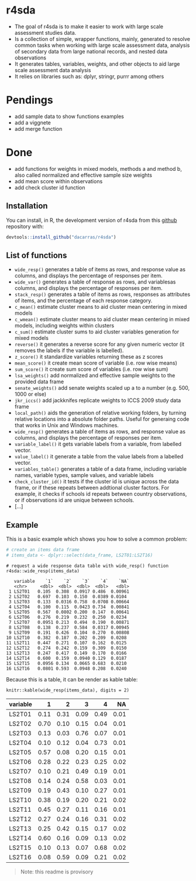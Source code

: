 
<!-- README.md is generated from README.Rmd. Please edit that file -->

# r4sda

  - The goal of r4sda is to make it easier to work with large scale
    assessment studies data.
  - Is a collection of simple, wrapper functions, mainly, generated to
    resolve common tasks when working with large scale assessment data,
    analysis of secondary data from large national records, and nested
    data observations
  - It generates tables, variables, weights, and other objects to aid
    large scale assessment data analysis
  - It relies on libraries such as: dplyr, stringr, purrr among others

# Pendings

  - add sample data to show functions examples
  - add a viggnete
  - add merge function

# Done

  - add functions for weights in mixed models, methods a and method b,
    also called normalized and effective sample size weights
  - add mean score within observations
  - add check cluster id function

## Installation

You can install, in R, the development version of r4sda from this
[github](https://github.com/dacarras/r4sda) repository with:

``` r
devtools::install_github("dacarras/r4sda")
```

## List of functions

  - `wide_resp()` generates a table of items as rows, and response value
    as columns, and displays the percentage of responses per item.
  - `wide_var()` generates a table of response as rows, and variablesas
    columns, and displays the percentage of responses per item.
  - `stack_resp()` generates a table of items as rows, responses as
    attributes of items, and the percentage of each response category.
  - `c_mean()` estimate cluster means to aid cluster mean centering in
    mixed models
  - `c_wmean()` estimate cluster means to aid cluster mean centering in
    mixed models, including weights within clusters
  - `c_sum()` estimate cluster sums to aid cluster variables generation
    for mixed models
  - `reverse()` it generates a reverse score for any given numeric
    vector (it removes the labels if the variable is labelled).
  - `z_score()` it standardize variables returning these as z scores
  - `mean_score()` it create mean score of variable (i.e. row wise
    means)
  - `sum_score()` it create sum score of variables (i.e. row wise sum)
  - `lsa_weights()` add normalized and effective sample weights to the
    provided data frame
  - `senate_weights()` add senate weights scaled up a to a number
    (e.g. 500, 1000 or else)
  - `jkr_iccs()` add jackknifes replicate weights to ICCS 2009 study
    data frame
  - `local_path()` aids the generation of relative working folders, by
    turning relative locations into a absolute folder paths. Useful for
    generaing code that works in Unix and Windows machines.
  - `wide_resp()` generates a table of items as rows, and response value
    as columns, and displays the percentage of responses per item.
  - `variable_label()` it gets variable labels from a variable, from
    labelled vector.
  - `value_label()` it generate a table from the value labels from a
    labelled vector.
  - `variables_table()` generates a table of a data frame, including
    variable names, variable types, sample values, and variable labels
  - `check_cluster_id()` it tests if the cluster id is unique across the
    data frame, or if these repeats between addtional cluster factors.
    For example, it checks if schools id repeats between country
    observations, or if observations id are unique between schools.
  - \[…\]

## Example

This is a basic example which shows you how to solve a common problem:

``` r
# create an items data frame
# items_data <- dplyr::select(data_frame, LS2T01:LS2T16)
```

``` text
# request a wide response data table with wide_resp() function
r4sda::wide_resp(items_data)

   variable    `1`    `2`    `3`    `4`    `NA`
   <chr>     <dbl>  <dbl>  <dbl>  <dbl>   <dbl>
 1 LS2T01   0.105  0.308  0.0917 0.486  0.00961
 2 LS2T02   0.697  0.103  0.150  0.0389 0.0104 
 3 LS2T03   0.133  0.0316 0.758  0.0708 0.00664
 4 LS2T04   0.100  0.115  0.0423 0.734  0.00841
 5 LS2T05   0.567  0.0802 0.200  0.147  0.00641
 6 LS2T06   0.276  0.219  0.232  0.250  0.0234 
 7 LS2T07   0.0951 0.213  0.494  0.190  0.00871
 8 LS2T08   0.138  0.237  0.584  0.0317 0.00945
 9 LS2T09   0.191  0.426  0.104  0.270  0.00808
10 LS2T10   0.382  0.187  0.202  0.209  0.0208 
11 LS2T11   0.447  0.271  0.107  0.162  0.0125 
12 LS2T12   0.274  0.242  0.159  0.309  0.0150 
13 LS2T13   0.247  0.417  0.149  0.170  0.0166 
14 LS2T14   0.600  0.159  0.0940 0.129  0.0187 
15 LS2T15   0.0956 0.134  0.0665 0.683  0.0210 
16 LS2T16   0.0801 0.593  0.0948 0.208  0.0240 
```

Because this is a table, it can be render as kable table:

``` text
knitr::kable(wide_resp(items_data), digits = 2)
```

| variable |    1 |    2 |    3 |    4 |   NA |
| :------- | ---: | ---: | ---: | ---: | ---: |
| LS2T01   | 0.11 | 0.31 | 0.09 | 0.49 | 0.01 |
| LS2T02   | 0.70 | 0.10 | 0.15 | 0.04 | 0.01 |
| LS2T03   | 0.13 | 0.03 | 0.76 | 0.07 | 0.01 |
| LS2T04   | 0.10 | 0.12 | 0.04 | 0.73 | 0.01 |
| LS2T05   | 0.57 | 0.08 | 0.20 | 0.15 | 0.01 |
| LS2T06   | 0.28 | 0.22 | 0.23 | 0.25 | 0.02 |
| LS2T07   | 0.10 | 0.21 | 0.49 | 0.19 | 0.01 |
| LS2T08   | 0.14 | 0.24 | 0.58 | 0.03 | 0.01 |
| LS2T09   | 0.19 | 0.43 | 0.10 | 0.27 | 0.01 |
| LS2T10   | 0.38 | 0.19 | 0.20 | 0.21 | 0.02 |
| LS2T11   | 0.45 | 0.27 | 0.11 | 0.16 | 0.01 |
| LS2T12   | 0.27 | 0.24 | 0.16 | 0.31 | 0.02 |
| LS2T13   | 0.25 | 0.42 | 0.15 | 0.17 | 0.02 |
| LS2T14   | 0.60 | 0.16 | 0.09 | 0.13 | 0.02 |
| LS2T15   | 0.10 | 0.13 | 0.07 | 0.68 | 0.02 |
| LS2T16   | 0.08 | 0.59 | 0.09 | 0.21 | 0.02 |

> Note: this readme is provisory
